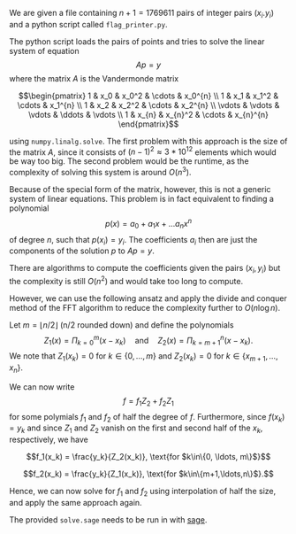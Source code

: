 We are given a file containing $n+1=1769611$ pairs of integer pairs $(x_i.y_i)$ and a python script called `flag_printer.py`.

The python script loads the pairs of points and tries to solve the linear system of equation
$$Ap = y$$
where the matrix $A$ is the Vandermonde matrix
```math
\begin{pmatrix}
  1      & x_0    & x_0^2  & \cdots & x_0^{n} \\
  1      & x_1    & x_1^2  & \cdots & x_1^{n} \\
  1      & x_2    & x_2^2  & \cdots & x_2^{n} \\
  \vdots & \vdots & \vdots & \ddots & \vdots    \\
  1      & x_{n}    & x_{n}^2  & \cdots & x_{n}^{n}
\end{pmatrix}
```
using `numpy.linalg.solve`. The first problem with this approach is the size of the matrix $A$, since it consists of $(n-1)^2 \approx 3*10^{12}$ elements which would be way too big. The second problem would be the runtime, as the complexity of solving this system is around $O(n^3)$.

Because of the special form of the matrix, however, this is not a generic system of linear equations. This problem is in fact equivalent to finding a polynomial
$$p(x) = a_0 + a_1x + \ldots a_nx^n$$
of degree $n$, such that $p(x_i) = y_i$. The coefficients $a_i$ then are just the components of the solution $p$ to $Ap=y$.

There are algorithms to compute the coefficients given the pairs $(x_i, y_i)$ but the complexity is still $O(n^2)$ and would take too long to compute.

However, we can use the following ansatz and apply the divide and conquer method of the FFT algorithm to reduce the complexity further to $O(n\log n)$.

Let $m = \lfloor n/2\rfloor$ (n/2 rounded down) and define the polynomials
$$Z_1(x) = \Pi_{k=0}^m (x-x_k) \quad\text{and}\quad Z_2(x) = \Pi_{k=m+1}^n (x-x_k).$$
We note that $Z_1(x_k) = 0$ for $k \in \{0, \ldots, m\}$ and $Z_2(x_k) = 0$ for $k\in\{x_{m+1},\ldots,x_n\}$.

We can now write
$$f = f_1Z_2 + f_2Z_1$$
for some polymials $f_1$ and $f_2$ of half the degree of $f$. Furthermore, since $f(x_k) = y_k$ and since $Z_1$ and $Z_2$ vanish on the first and second half of the $x_k$, respectively, we have
```math
f_1(x_k) = \frac{y_k}{Z_2(x_k)}, \text{for $k\in\{0, \ldots, m\}$}
```
```math
f_2(x_k) = \frac{y_k}{Z_1(x_k)}, \text{for $k\in\{m+1,\ldots,n\}$}.
```
Hence, we can now solve for $f_1$ and $f_2$ using interpolation of half the size, and apply the same approach again.

The provided `solve.sage` needs to be run in with [sage](https://www.sagemath.org/).
